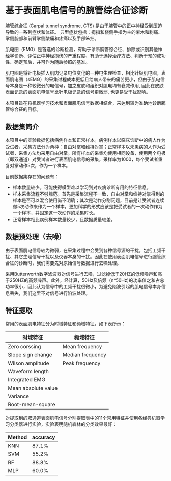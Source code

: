 基于表面肌电信号的腕管综合征诊断
===

腕管综合征 (Carpal tunnel syndrome, CTS) 是由于腕管中的正中神经受到压迫导致的一系列症状和体征。 典型症状包括：拇指和桡侧手指为主的麻木和刺痛、掌侧腕部和前臂掌侧酸痛和疼痛以及手部笨拙。

肌电图（EMG）是首选的诊断检测，有助于诊断腕管综合征、排除或识别其他神经学诊断、评估正中神经损伤的严重程度、有助于选择治疗方法、判断干预的成功性、确定预后，并可作为随后参照的基准。

肌电图是将针电极插入肌肉记录电位变化的一种电生理检查，相比针极肌电图，表面肌电图（sEMG）的采集过程成本更低且给病人带来的痛苦更小，但由于肌电信号本身是一种较微弱的电信号，加之皮肤和组织对肌电均有衰减作用, 因此在皮肤表面记录的表面肌电信号比针电极记录的信号更微弱, 也更易受干扰影响。

本项目旨在将机器学习技术和表面肌电信号数据相结合，来达到较为准确地诊断腕管综合征的目标。

## 数据集简介

本项目中的实验数据包括病例样本和正常样本。病例样本以临床诊断中的病人作为受试者，采集方法分为两种：自由对掌和维持对掌；正常样本以未患病的人作为受试者，采集方法均采用自由对掌。所有样本的采集均使用相同设备，使用两个电极（即双通道）对受试者进行表面肌电信号的采集，采样率为1000，每个受试者重复对掌动作5次，作为一个样本。

目前数据集存在的问题有：

* 样本数量较少。可能使得模型难以学习到对疾病诊断有用的特征信息。
* 样本采集流程不够规范。首先是采集流程不一致，自由对掌和维持对掌得到的样本是否可以混合使用尚不明确；其次是动作分割问题，目前是让受试者连续做5次动作来作为一个样本，更加科学的形式应该是把受试者的一次动作作为一个样本，并固定这一次动作的采集时长。
* 正常样本相比病例样本数量较少，且数据质量较差。

## 数据预处理（去噪）

由于表面肌电信号较为微弱，在采集过程中会受到各种信号源的干扰，包括工频干扰、其它生理信号干扰以及仪器本身的干扰。因此在使用表面肌电信号进行腕管综合征的诊断时，我们需要先对原始信号数据进行去噪处理。

采用Butterworth数字滤波器对信号进行去噪，过滤掉低于20HZ的低频噪声和高于250HZ的高频噪声。此外，经计算，50Hz及倍频（n*50Hz)的功率值之和占总功率很小，因此认为信号中的工频干扰很微小，为避免陷波引起的肌电信号本身信息丢失，我们这里不对信号进行陷波处理。

## 特征提取

常用的表面肌电特征分为时域特征和频域特征，如下表所示：

| 时域特征  | 频域特征 |
| ------------- | ------------- |
| Zero corssing  | Mean frequency  |
| Slope sign change  | Median frequency  |
| Wilson amplitude  | Peak frequency  |
| Waveform length  |  |
| Integrated EMG  |   |
| Mean absolute value  |  |
| Variance  |  |
| Root-mean-square  |  |



对提取到的双通道表面肌电信号分别提取表中的11个常用特征并使用各经典机器学习分类器进行实验，实验表明随机森林的分类效果最好：



| Method  | accuracy |
| ------------- | ------------- |
| KNN  | 87.1% |
| SVM  | 55.2%  |
| RF  | 88.8%  |
| MLP  | 60.0% |

